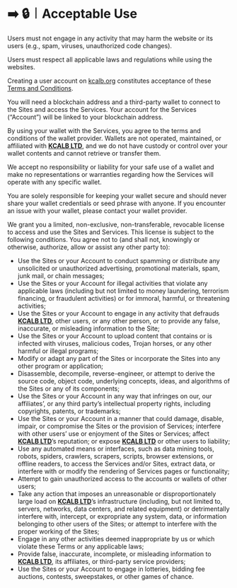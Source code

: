 # ➡️ 🔒︱Acceptable Use

Users must not engage in any activity that may harm the website or its users (e.g., spam, viruses, unauthorized code changes).

Users must respect all applicable laws and regulations while using the websites.

Creating a user account on [kcalb.org](https://kcalb.org/) constitutes acceptance of these [Terms and Conditions](terms-and-conditions.md).

You will need a blockchain address and a third-party wallet to connect to the Sites and access the Services. Your account for the Services (“Account”) will be linked to your blockchain address.

By using your wallet with the Services, you agree to the terms and conditions of the wallet provider. Wallets are not operated, maintained, or affiliated with [**KCALB LTD**](https://find-and-update.company-information.service.gov.uk/company/14132246), and we do not have custody or control over your wallet contents and cannot retrieve or transfer them.

We accept no responsibility or liability for your safe use of a wallet and make no representations or warranties regarding how the Services will operate with any specific wallet.

You are solely responsible for keeping your wallet secure and should never share your wallet credentials or seed phrase with anyone. If you encounter an issue with your wallet, please contact your wallet provider.

We grant you a limited, non-exclusive, non-transferable, revocable license to access and use the Sites and Services. This license is subject to the following conditions. You agree not to (and shall not, knowingly or otherwise, authorize, allow or assist any other party to):

* Use the Sites or your Account to conduct spamming or distribute any unsolicited or unauthorized advertising, promotional materials, spam, junk mail, or chain messages;
* Use the Sites or your Account for illegal activities that violate any applicable laws (including but not limited to money laundering, terrorism financing, or fraudulent activities) or for immoral, harmful, or threatening activities;
* Use the Sites or your Account to engage in any activity that defrauds [**KCALB LTD**](https://find-and-update.company-information.service.gov.uk/company/14132246), other users, or any other person, or to provide any false, inaccurate, or misleading information to the Site;
* Use the Sites or your Account to upload content that contains or is infected with viruses, malicious codes, Trojan horses, or any other harmful or illegal programs;
* Modify or adapt any part of the Sites or incorporate the Sites into any other program or application;
* Disassemble, decompile, reverse-engineer, or attempt to derive the source code, object code, underlying concepts, ideas, and algorithms of the Sites or any of its components;
* Use the Sites or your Account in any way that infringes on our, our affiliates’, or any third party’s intellectual property rights, including copyrights, patents, or trademarks;
* Use the Sites or your Account in a manner that could damage, disable, impair, or compromise the Sites or the provision of Services; interfere with other users’ use or enjoyment of the Sites or Services; affect [**KCALB LTD**](https://find-and-update.company-information.service.gov.uk/company/14132246)’s reputation; or expose [**KCALB LTD**](https://find-and-update.company-information.service.gov.uk/company/14132246) or other users to liability;
* Use any automated means or interfaces, such as data mining tools, robots, spiders, crawlers, scrapers, scripts, browser extensions, or offline readers, to access the Services and/or Sites, extract data, or interfere with or modify the rendering of Services pages or functionality;
* Attempt to gain unauthorized access to the accounts or wallets of other users;
* Take any action that imposes an unreasonable or disproportionately large load on [**KCALB LTD**](https://find-and-update.company-information.service.gov.uk/company/14132246)’s infrastructure (including, but not limited to, servers, networks, data centers, and related equipment) or detrimentally interfere with, intercept, or expropriate any system, data, or information belonging to other users of the Sites; or attempt to interfere with the proper working of the Sites;
* Engage in any other activities deemed inappropriate by us or which violate these Terms or any applicable laws;
* Provide false, inaccurate, incomplete, or misleading information to [**KCALB LTD**](https://find-and-update.company-information.service.gov.uk/company/14132246), its affiliates, or third-party service providers;
* Use the Sites or your Account to engage in lotteries, bidding fee auctions, contests, sweepstakes, or other games of chance.
